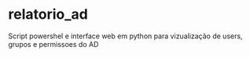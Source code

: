 # relatorio_ad
Script powershel e interface web em python para vizualização de users, grupos e permissoes do AD
